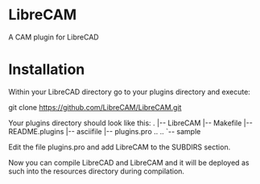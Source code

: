LibreCAM
========

A CAM plugin for LibreCAD


Installation
========
Within your LibreCAD directory go to your plugins directory and execute:

git clone https://github.com/LibreCAM/LibreCAM.git

Your plugins directory should look like this:
.
|-- LibreCAM
|-- Makefile
|-- README.plugins
|-- asciifile
|-- plugins.pro
..
..
`-- sample

Edit the file plugins.pro and add LibreCAM to the SUBDIRS section.

Now you can compile LibreCAD and LibreCAM and it will be deployed as such into the resources directory during compilation.
